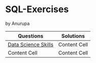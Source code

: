 # SQL-Exercises
by Anurupa

| Questions  | Solutions |
| ------------- | ------------- |
| [Data Science Skills](https://datalemur.com/questions/matching-skills)  | Content Cell  |
| Content Cell  | Content Cell  |